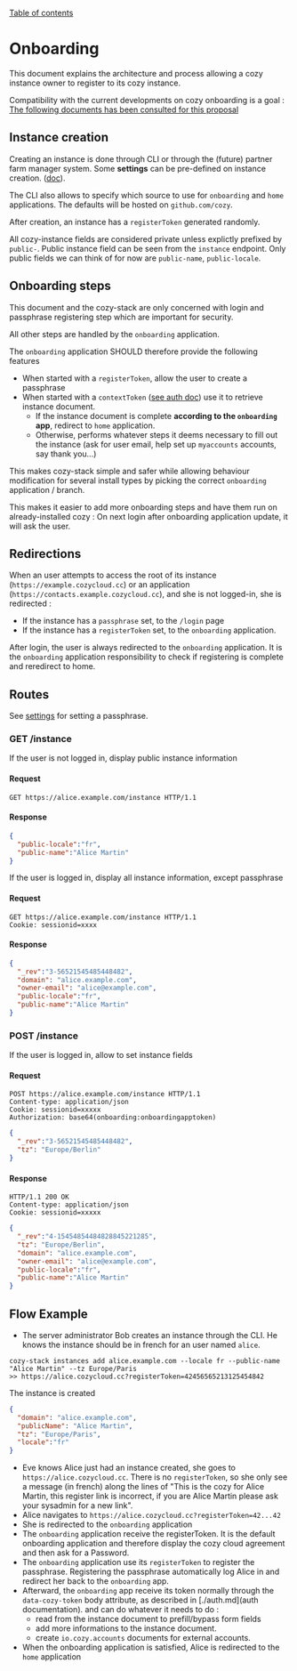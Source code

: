 [Table of contents](README.md#table-of-contents)

# Onboarding

This document explains the architecture and process allowing a cozy instance owner to register to its cozy instance.

Compatibility with the current developments on cozy onboarding is a goal : [The following documents has been consulted for this proposal]( https://github.com/cozy/cozy-proxy/blob/bf9af7f2342e3fc183a8b4e72bcedb909afa3eb8/docs/client/)

## Instance creation

Creating an instance is done through CLI or through the (future) partner farm manager system. Some **settings** can be pre-defined on instance creation. ([doc](instance.md#creation)).

The CLI also allows to specify which source to use for `onboarding` and `home` applications. The defaults will be hosted on `github.com/cozy`.

After creation, an instance has a `registerToken` generated randomly.

All cozy-instance fields are considered private unless explictly prefixed by `public-`. Public instance field can be seen from the `instance` endpoint. Only public fields we can think of for now are `public-name`, `public-locale`.

## Onboarding steps

This document and the cozy-stack are only concerned with login and passphrase registering step which are important for security.

All other steps are handled by the `onboarding` application.

The `onboarding` application SHOULD therefore provide the following features
- When started with a `registerToken`, allow the user to create a passphrase
- When started with a `contextToken` ([see auth doc](auth.md#how-to-get-a-token)) use it to retrieve instance document.
  - If the instance document is complete **according to the `onboarding` app**, redirect to `home` application.
  - Otherwise, performs whatever steps it deems necessary to fill out the instance (ask for user email, help set up `myaccounts` accounts, say thank you...)

This makes cozy-stack simple and safer while allowing behaviour modification for several install types by picking the correct `onboarding` application / branch.

This makes it easier to add more onboarding steps and have them run on already-installed cozy : On next login after onboarding application update, it will ask the user.

## Redirections

When an user attempts to access the root of its instance (`https://example.cozycloud.cc`) or an application (`https://contacts.example.cozycloud.cc`), and she is not logged-in, she is redirected :

- If the instance has a `passphrase` set, to the `/login` page
- If the instance has a `registerToken` set, to the `onboarding` application.

After login, the user is always redirected to the `onboarding` application. It is the `onboarding` application responsibility to check if registering is complete and reredirect to home.

## Routes

See [settings](settings.md) for setting a passphrase.

### GET /instance

If the user is not logged in, display public instance information

#### Request
```http
GET https://alice.example.com/instance HTTP/1.1
```

#### Response
```json
{
  "public-locale":"fr",
  "public-name":"Alice Martin"
}
```

If the user is logged in, display all instance information, except passphrase

#### Request
```http
GET https://alice.example.com/instance HTTP/1.1
Cookie: sessionid=xxxx
```

#### Response
```json
{
  "_rev":"3-56521545485448482",
  "domain": "alice.example.com",
  "owner-email": "alice@example.com",
  "public-locale":"fr",
  "public-name":"Alice Martin"
}
```

### POST /instance

If the user is logged in, allow to set instance fields

#### Request
```http
POST https://alice.example.com/instance HTTP/1.1
Content-type: application/json
Cookie: sessionid=xxxxx
Authorization: base64(onboarding:onboardingapptoken)
```
```json
{
  "_rev":"3-56521545485448482",
  "tz": "Europe/Berlin"
}
```

#### Response
```
HTTP/1.1 200 OK
Content-type: application/json
Cookie: sessionid=xxxxx
```
```json
{
  "_rev":"4-15454854484828845221285",
  "tz": "Europe/Berlin",
  "domain": "alice.example.com",
  "owner-email": "alice@example.com",
  "public-locale":"fr",
  "public-name":"Alice Martin"
}
```

## Flow Example

- The server administrator Bob creates an instance through the CLI. He knows the instance should be in french for an user named `alice`.
```
cozy-stack instances add alice.example.com --locale fr --public-name "Alice Martin" --tz Europe/Paris
>> https://alice.cozycloud.cc?registerToken=42456565213125454842
```
The instance is created
```json
{
  "domain": "alice.example.com",
  "publicName": "Alice Martin",
  "tz": "Europe/Paris",
  "locale":"fr"
}
```
- Eve knows Alice just had an instance created, she goes to `https://alice.cozycloud.cc`. There is no `registerToken`, so she only see a message (in french) along the lines of "This is the cozy for Alice Martin, this register link is incorrect, if you are Alice Martin please ask your sysadmin for a new link".
- Alice navigates to `https://alice.cozycloud.cc?registerToken=42...42`
- She is redirected to the `onboarding` application
- The `onboarding` application receive the registerToken. It is the default onboarding application and therefore display the cozy cloud agreement and then ask for a Password.
- The `onboarding` application use its `registerToken` to register the passphrase. Registering the passphrase automatically log Alice in and redirect her back to the `onboarding` app.
- Afterward, the `onboarding` app receive its token normally through the `data-cozy-token` body attribute, as described in [./auth.md](auth documentation). and can do whatever it needs to do :
  - read from the instance document to prefill/bypass form fields
  - add more informations to the instance document.
  - create `io.cozy.accounts` documents for external accounts.
- When the onboarding application is satisfied, Alice is redirected to the `home` application
